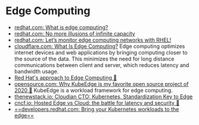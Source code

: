 # Edge Computing
- [redhat.com: What is edge computing?](https://www.redhat.com/en/blog/were-headed-edge-computing)
- [redhat.com: No more illusions of infinite capacity](https://www.redhat.com/en/blog/no-more-illusions-infinite-capacity)
- [redhat.com: Let’s monitor edge computing networks with RHEL!](https://www.redhat.com/en/blog/lets-monitor-edge-computing-networks-rhel)
- [cloudflare.com: What Is Edge Computing?](https://www.cloudflare.com/learning/serverless/glossary/what-is-edge-computing/) Edge computing optimizes internet devices and web applications by bringing computing closer to the source of the data. This minimizes the need for long distance communications between client and server, which reduces latency and bandwidth usage.
- [Red Hat's approach to Edge Computing 🌟](https://www.redhat.com/en/topics/edge-computing/approach)
- [opensource.com: Why KubeEdge is my favorite open source project of 2020 🌟](https://opensource.com/article/21/1/kubeedge) KubeEdge is a workload framework for edge computing.
- [thenewstack.io: Cloudian CTO: Kubernetes, Standardization Key to Edge](https://thenewstack.io/cloudian-cto-kubernetes-standardization-key-to-edge/)
- [cncf.io: Hosted Edge vs Cloud: the battle for latency and security 🌟](https://www.cncf.io/blog/2021/12/08/hosted-edge-vs-cloud-the-battle-for-latency-and-security)
- [==developers.redhat.com: Bring your Kubernetes workloads to the edge==](https://developers.redhat.com/articles/2021/11/22/bring-your-kubernetes-workloads-edge)